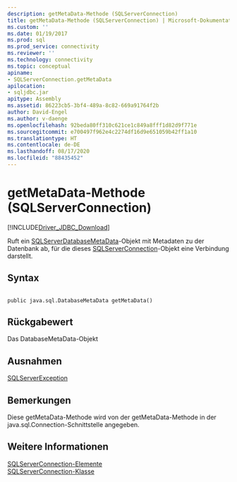 ```yaml
---
description: getMetaData-Methode (SQLServerConnection)
title: getMetaData-Methode (SQLServerConnection) | Microsoft-Dokumentation
ms.custom: ''
ms.date: 01/19/2017
ms.prod: sql
ms.prod_service: connectivity
ms.reviewer: ''
ms.technology: connectivity
ms.topic: conceptual
apiname:
- SQLServerConnection.getMetaData
apilocation:
- sqljdbc.jar
apitype: Assembly
ms.assetid: 86223cb5-3bf4-489a-8c82-669a91764f2b
author: David-Engel
ms.author: v-daenge
ms.openlocfilehash: 92beda80ff310c621ce1c849a8fff1d82d9f771e
ms.sourcegitcommit: e700497f962e4c2274df16d9e651059b42ff1a10
ms.translationtype: HT
ms.contentlocale: de-DE
ms.lasthandoff: 08/17/2020
ms.locfileid: "88435452"
---
```

# <a name="getmetadata-method-sqlserverconnection"></a>getMetaData-Methode (SQLServerConnection)
[!INCLUDE[Driver_JDBC_Download](../../../includes/driver_jdbc_download.md)]

  Ruft ein [SQLServerDatabaseMetaData](../../../connect/jdbc/reference/sqlserverdatabasemetadata-class.md)-Objekt mit Metadaten zu der Datenbank ab, für die dieses [SQLServerConnection](../../../connect/jdbc/reference/sqlserverconnection-class.md)-Objekt eine Verbindung darstellt.  
  
## <a name="syntax"></a>Syntax  
  
```  
  
public java.sql.DatabaseMetaData getMetaData()  
```  
  
## <a name="return-value"></a>Rückgabewert  
 Das DatabaseMetaData-Objekt  
  
## <a name="exceptions"></a>Ausnahmen  
 [SQLServerException](../../../connect/jdbc/reference/sqlserverexception-class.md)  
  
## <a name="remarks"></a>Bemerkungen  
 Diese getMetaData-Methode wird von der getMetaData-Methode in der java.sql.Connection-Schnittstelle angegeben.  
  
## <a name="see-also"></a>Weitere Informationen  
 [SQLServerConnection-Elemente](../../../connect/jdbc/reference/sqlserverconnection-members.md)   
 [SQLServerConnection-Klasse](../../../connect/jdbc/reference/sqlserverconnection-class.md)  
  
  
